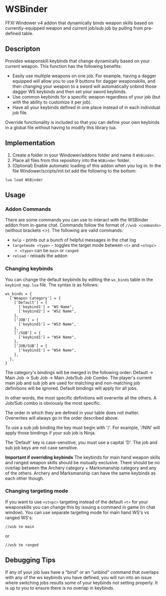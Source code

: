 # WSBinder
FFXI Windower v4 addon that dynamically binds weapon skills based on currently-equipped weapon and current job/sub job by pulling from pre-defined table. 

## Descripton

Provides weaponskill keybinds that change dynamically based on your current weapon. This function has the
following benefits:
- Easily use multiple weapons on one job. For example, having a dagger equipped will allow you to
use 9 buttons for dagger weaponskills, and then changing your weapon to a sword will automatically unbind those
dagger WS keybinds and then set your sword keybinds.
- Use common keybinds for a specific weapon regardless of your job (but with the ability to customize it per job).
- Have all your keybinds defined in one place instead of in each individual job file.

Override functionality is included so that you can define your own keybinds in a global file without having
to modify this library lua.

## Implementation

1. Create a folder in your Windower/addons folder and name it `WSBinder`.
2. Place all files from this repository into the `WSBinder` folder.
3. (Optional) Enable automatic loading of this addon when you log in. In the file Windower/scripts/init.txt add the following to the bottom:
```
lua load WSBinder
```

## Usage

### Addon Commands

There are some commands you can use to interact with the WSBinder addon from in-game chat. Commands follow the format of `//wsb <commands>` (without brackets <>). The following are valid commands:
* `help` - prints out a bunch of helpful messages in the chat log
* `targetmode <type>` - toggles the target mode between `<t>` and `<stnpc>`
  * `<type>` can be `main` or `ranged`
* `reload` - reloads the addon


### Changing keybinds

You can change the default keybinds by editing the `ws_binds` table in the `keybind_map.lua` file. The syntax is as follows:
```
ws_binds = {
  ['Weapon Category'] = {
    ['Default'] = {
      ['keybind1'] = "WS Name",
      ['keybind2'] = "WS2 Name",
    },
    ['JOB'] = {
      ['keybind1'] = "WS3 Name",
    },
    ['/SUB'] = {
      ['keybind1'] = "WS4 Name",
    },
    ['JOB/SUB'] = {
      ['keybind1'] = "WS4 Name",
    },
  },
}
```

The category's bindings will be merged in the following order: Default -> Main Job -> Sub Job -> Main Job/Sub Job Combo.
The player's current main job and sub job are used for matching and non-matching job definitions will be ignored. Default
bindings will apply for all jobs.

In other words, the most specific definitions will overwrite all the others. A Job/Sub combo is obviously the most specific.

The order in which they are defined in your table does not matter. Overwrites will always go in the order described above.

To use a sub job binding the key must begin with '/'. For example, '/NIN' will apply those bindings if your sub job is Ninja.

The 'Default' key is case-sensitive, you must use a capital 'D'. The job and sub job keys are not case sensitive.

**Important if overriding keybinds**
The keybinds for main hand weapon skills and ranged weapon skills should be mutually exclusive. There should be no overlap between the Archery category + Marksmanship category and any of the others. Archery and Marksmanship can have the same keybinds as each other though.

### Changing targeting mode

If you want to use `<stnpc>` targeting instead of the default `<t>` for your weaponskills you can change this by issuing a command in game (in chat window). You can use separate targeting mode for main hand WS's vs ranged WS's:
```
//wsb tm main
```
or
```
//wsb tm ranged
```

## Debugging Tips

If any of your job luas have a "bind" or an "unbind" command that overlaps with any of the ws keybinds you have defined, you will run into an issue where switching jobs results some of your keybinds not setting properly. It is up to you to ensure there is no overlap in keybinds.

